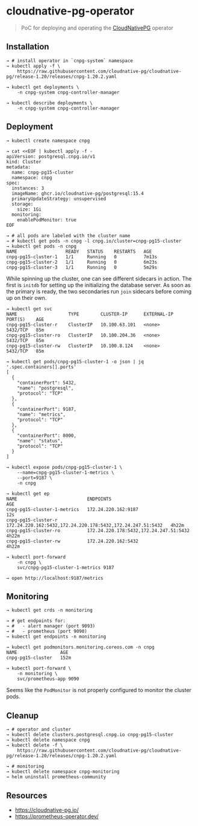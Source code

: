 # cloudnative-pg-operator

> PoC for deploying and operating the [CloudNativePG](https://cloudnative-pg.io/) operator

## Installation

```shell
→ # install operator in `cnpg-system` namespace
→ kubectl apply -f \
    https://raw.githubusercontent.com/cloudnative-pg/cloudnative-pg/release-1.20/releases/cnpg-1.20.2.yaml

→ kubectl get deployments \
    -n cnpg-system cnpg-controller-manager

→ kubectl describe deployments \
    -n cnpg-system cnpg-controller-manager
```

## Deployment

```shell
→ kubectl create namespace cnpg

→ cat <<EOF | kubectl apply -f -
apiVersion: postgresql.cnpg.io/v1
kind: Cluster
metadata:
  name: cnpg-pg15-cluster
  namespace: cnpg
spec:
  instances: 3
  imageName: ghcr.io/cloudnative-pg/postgresql:15.4
  primaryUpdateStrategy: unsupervised
  storage:
    size: 1Gi
  monitoring:
    enablePodMonitor: true
EOF

→ # all pods are labeled with the cluster name
→ # kubectl get pods -n cnpg -l cnpg.io/cluster=cnpg-pg15-cluster
→ kubectl get pods -n cnpg
NAME                  READY   STATUS    RESTARTS   AGE
cnpg-pg15-cluster-1   1/1     Running   0          7m13s
cnpg-pg15-cluster-2   1/1     Running   0          6m23s
cnpg-pg15-cluster-3   1/1     Running   0          5m29s
```

While spinning up the cluster, one can see different sidecars in action. The first is `initdb` for setting up the initializing the database server. As soon as the primary is ready, the two secondaries run `join` sidecars before coming up on their own.

```shell
→ kubectl get svc
NAME                   TYPE        CLUSTER-IP      EXTERNAL-IP   PORT(S)    AGE
cnpg-pg15-cluster-r    ClusterIP   10.100.63.101   <none>        5432/TCP   85m
cnpg-pg15-cluster-ro   ClusterIP   10.100.204.36   <none>        5432/TCP   85m
cnpg-pg15-cluster-rw   ClusterIP   10.100.8.124    <none>        5432/TCP   85m

→ kubectl get pods/cnpg-pg15-cluster-1 -o json | jq '.spec.containers[].ports'
[
  {
    "containerPort": 5432,
    "name": "postgresql",
    "protocol": "TCP"
  },
  {
    "containerPort": 9187,
    "name": "metrics",
    "protocol": "TCP"
  },
  {
    "containerPort": 8000,
    "name": "status",
    "protocol": "TCP"
  }
]

→ kubectl expose pods/cnpg-pg15-cluster-1 \
    --name=cnpg-pg15-cluster-1-metrics \
    --port=9187 \
    -n cnpg

→ kubectl get ep
NAME                          ENDPOINTS                                                    AGE
cnpg-pg15-cluster-1-metrics   172.24.220.162:9187                                          12s
cnpg-pg15-cluster-r           172.24.220.162:5432,172.24.220.178:5432,172.24.247.51:5432   4h22m
cnpg-pg15-cluster-ro          172.24.220.178:5432,172.24.247.51:5432                       4h22m
cnpg-pg15-cluster-rw          172.24.220.162:5432                                          4h22m

→ kubectl port-forward
    -n cnpg \
    svc/cnpg-pg15-cluster-1-metrics 9187

→ open http://localhost:9187/metrics
```

## Monitoring

```shell
→ kubectl get crds -n monitoring

→ # get endpoints for:
→ #   - alert manager (port 9093)
→ #   - prometheus (port 9090)
→ kubectl get endpoints -n monitoring

→ kubectl get podmonitors.monitoring.coreos.com -n cnpg
NAME                AGE
cnpg-pg15-cluster   152m

→ kubectl port-forward \
    -n monitoring \
    svc/prometheus-app 9090
```

Seems like the `PodMonitor` is not properly configured to monitor the cluster pods.

## Cleanup

```shell
→ # operator and cluster
→ kubectl delete clusters.postgresql.cnpg.io cnpg-pg15-cluster
→ kubectl delete namespace cnpg
→ kubectl delete -f \
    https://raw.githubusercontent.com/cloudnative-pg/cloudnative-pg/release-1.20/releases/cnpg-1.20.2.yaml

→ # monitoring
→ kubectl delete namespace cnpg-monitoring
→ helm uninstall prometheus-community
```

## Resources

- <https://cloudnative-pg.io/>
- <https://prometheus-operator.dev/>
